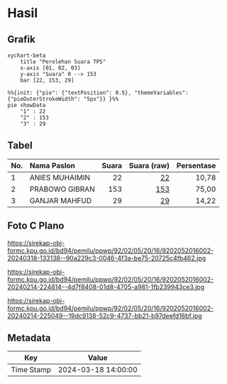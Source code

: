 # Hasil

## Grafik

```mermaid
xychart-beta
    title "Perolehan Suara TPS"
    x-axis [01, 02, 03]
    y-axis "Suara" 0 --> 153
    bar [22, 153, 29]
```

```mermaid
%%{init: {"pie": {"textPosition": 0.5}, "themeVariables": {"pieOuterStrokeWidth": "5px"}} }%%
pie showData
    "1" : 22
    "2" : 153
    "3" : 29
```

## Tabel

| No. | Nama Paslon    | Suara | Suara (raw) | Persentase |
|:--- |:-------------- | -----:| -----------:| ----------:|
| 1   | ANIES MUHAIMIN | 22    | [22][p-1]   | 10,78      |
| 2   | PRABOWO GIBRAN | 153   | [153][p-2]  | 75,00      |
| 3   | GANJAR MAHFUD  | 29    | [29][p-3]   | 14,22      |


[p-1]: https://github.com/gigit-pemilu/pemilu-2024-92-papua-barat/blob/main/pilpres/hitung-suara/sub/92-papua-barat/sub/02-manokwari/sub/05-masni/sub/2016-igor/sub/002-tps/sub/paslon-1.txt
[p-2]: https://github.com/gigit-pemilu/pemilu-2024-92-papua-barat/blob/main/pilpres/hitung-suara/sub/92-papua-barat/sub/02-manokwari/sub/05-masni/sub/2016-igor/sub/002-tps/sub/paslon-2.txt
[p-3]: https://github.com/gigit-pemilu/pemilu-2024-92-papua-barat/blob/main/pilpres/hitung-suara/sub/92-papua-barat/sub/02-manokwari/sub/05-masni/sub/2016-igor/sub/002-tps/sub/paslon-3.txt

## Foto C Plano

https://sirekap-obj-formc.kpu.go.id/bd94/pemilu/ppwp/92/02/05/20/16/9202052016002-20240318-133138--90a229c3-0046-4f3a-be75-20725c4fb462.jpg

https://sirekap-obj-formc.kpu.go.id/bd94/pemilu/ppwp/92/02/05/20/16/9202052016002-20240214-224814--4d7f8408-01d8-4705-a981-1fb239943ce3.jpg

https://sirekap-obj-formc.kpu.go.id/bd94/pemilu/ppwp/92/02/05/20/16/9202052016002-20240214-225049--19dc9138-52c9-4737-bb21-b97deefd16bf.jpg


## Metadata

| Key        | Value               |
| ---------- | ------------------- |
| Time Stamp | 2024-03-18 14:00:00 |



